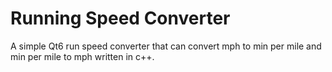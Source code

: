 # Running Speed Converter

A simple Qt6 run speed converter that can convert mph to min per mile and 
min per mile to mph written in c++.
